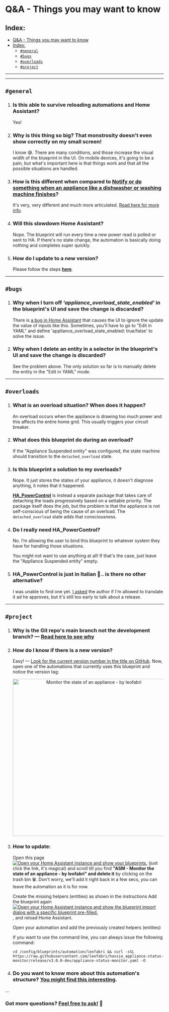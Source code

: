 # Q&A - Things you may want to know

## Index:
  - [Q&A - Things you may want to know](#qa---things-you-may-want-to-know)
  - [Index:](#index)
    - [`#general`](#general)
    - [`#bugs`](#bugs)
    - [`#overloads`](#overloads)
    - [`#project`](#project)
---
---
## `#general`

1. ### **Is this able to survive reloading automations and Home Assistant?** 
    Yes!

2. ### **Why is this thing so big? That monstrosity doesn't even show correctly on my small screen!**
   I know 😅. There are many conditions, and those increase the visual width of the blueprint in the UI. On mobile devices, it's going to be a pain, but what's important here is that things work and that all the possible situations are handled.

3. ### **How is this different when compared to [Notify or do something when an appliance like a dishwasher or washing machine finishes](https://community.home-assistant.io/t/notify-or-do-something-when-an-appliance-like-a-dishwasher-or-washing-machine-finishes/254841)?** 
    It's very, very different and much more articulated. [Read here for more info](https://community.home-assistant.io/t/notify-or-do-something-when-an-appliance-like-a-dishwasher-or-washing-machine-finishes/254841/131?u=leofabri).

4. ### **Will this slowdown Home Assistant?** 
    Nope. The blueprint will run every time a new power read is polled or sent to HA. If there's no state change, the automation is basically doing nothing and completes super quickly.

5. ### **How do I update to a new version?** 
    Please follow the steps **[here](https://community.home-assistant.io/t/detect-and-monitor-the-status-of-an-appliance-based-on-its-power-consumption-v2-0-0-updated/421670/3)**.

---

## `#bugs`

1. ### **Why when I turn off *'appliance_overload_state_enabled'* in the blueprint's UI and save the change is discarded?**
    There is [a bug in Home Assistant](https://community.home-assistant.io/t/blueprint-booleans-not-saving-after-deployment/440382/2) that causes the UI to ignore the update the value of inputs like this. Sometimes, you'll have to go to "Edit in YAML" and define 'appliance_overload_state_enabled: true/false' to solve the issue.

  
2. ### **Why when I delete an entity in a selector in the blueprint's UI and save the change is discarded?**
   See the problem above. The only solution so far is to manually delete the entity in the "Edit in YAML" mode.

---

## `#overloads`
1. ### **What is an overload situation? When does it happen?**
   An overload occurs when the appliance is drawing too much power and this affects the entire home grid. This usually triggers your circuit breaker.

2. ### **What does this blueprint do during an overload?**
    If the "Appliance Suspended entity" was configured, the state machine should transition to the `detached_overload` state.
  
3. ### **Is this blueprint a solution to my overloads?**
    Nope. It just stores the states of your appliance, it doesn't diagnose anything, it notes that it happened. 
    
    **[HA_PowerControl](https://github.com/andbad/HA_PowerControl)** is instead a separate package that takes care of detaching the loads progressively based on a settable priority. The package itself does the job, but the problem is that the appliance is not self-conscious of being the cause of an overload. The `detached_overload` state adds that consciousness. 

4. ### **Do I really need HA_PowerControl?**
    No. I’m allowing the user to bind this blueprint to whatever system they have for handling those situations. 
    
    You might not want to use anything at all! If that's the case, just leave the "Appliance Suspended entity" empty.

5. ### **HA_PowerControl is just in Italian 🍝.. is there no other alternative?**
     I was unable to find one yet. [I asked](https://github.com/andbad/HA_PowerControl/issues/15) the author if I'm allowed to translate it ad he approves, but it's still too early to talk about a release.

---

## `#project`

1. ### **Why is the Git repo's main branch not the development branch?** —  [Read here to see why](/Versioning.md)

2. ### **How do I know if there is a new version?**
    Easy! — [Look for the current version number in the title on GitHub](https://github.com/leofabri/hassio_appliance-status-monitor#-detect-and-monitor-the-status-of-an-appliance-based-on-its-power-consumption). Now, open one of the automations that currently uses this blueprint and notice the version tag:

    <p align="center">
    <img width="500" height="auto" src="../assets/need-to-update.jpg" alt="Monitor the state of an appliance - by leofabri"/>
    </p>

3. ### **How to update:**
    Open this page [![Open your Home Assistant instance and show your blueprints.](https://my.home-assistant.io/badges/blueprints.svg)](https://my.home-assistant.io/redirect/blueprints/) (just click the link, it's magical) and scroll till you find **"ASM - Monitor the state of an appliance - by leofabri" and delete it** by clicking on the trash bin 🗑. Don't worry, we'll add it right back in a few secs, you can leave the automation as it is for now. <br>

    Create the missing helpers (entities) as shown in the instructions
    Add the blueprint again [![Open your Home Assistant instance and show the blueprint import dialog with a specific blueprint pre-filled.](https://my.home-assistant.io/badges/blueprint_import.svg)](https://my.home-assistant.io/redirect/blueprint_import/?blueprint_url=https%3A%2F%2Fgithub.com%2Fmillercentral%2Fhassio_appliance-status-monitor%2Fblob%2Fmain%2Fappliance-state-monitor.yaml), and reload Home Assistant.

    Open your automation and add the previously created helpers (entities)

    If you want to use the command line, you can always issue the following command:

    ```
    cd /config/blueprints/automation/leofabri && curl -sSL https://raw.githubusercontent.com/leofabri/hassio_appliance-status-monitor/release/v3.0.0-dev/appliance-status-monitor.yaml -O
    ```

5. ### **Do you want to know more about this automation's structure?** [You might find this interesting](./Automation%20Structure.md).

...
### Got more questions? [Feel free to ask!](https://community.home-assistant.io/t/detect-and-monitor-the-state-of-an-appliance-based-on-its-power-consumption-v2-1-1-updated/) 🙂
